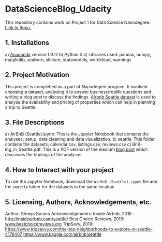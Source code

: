 # DataScienceBlog_Udacity

This repository contains work on Project 1 for Data Science Nanodegree. [Link to Repo.](https://github.com/sasurana/DataScienceBlog_Udacity)

## 1. Installations
  a) [Anaconda](https://docs.anaconda.com/anaconda/install/) version 1.9.12
  b) Python 3
  c) Libraries used: pandas, numpy, matplotlib, seaborn, sklearn, statsmodels, wordcloud, warnings

## 2. Project Motivation
  This project is completled as a part of Nanodegree program. It involved choosing a dataset, analysing it to answer business/realife questions and writing a blog post to discuss the findings. [Airbnb Seattle dataset](https://www.kaggle.com/airbnb/seattle) is used to analyse the availability and pricing of properties which can help in planning a trip to Seattle.
  
## 3. File Descriptions
  a) AirBnB (Seattle).ipynb: This is the Jupyter Notebook that contains the analyses; setup, data cleaning and data visualization.
  b) seattle: This folder contains the datasets; calendar.csv, listings.csv, reviews.csv
  c) BnB-ing_in_Seattle.pdf: This is a PDF version of the medium [blog post](https://medium.com/@shreyasurana92/bnb-ing-in-seattle-when-where-and-with-e8020069fbd0) which discusses the findings of the analyses.

## 4. How to Interact with your project
  To use the Jupyter Notebook, download the `AirBnB (Seattle).ipynb` file and the `seattle` folder for the datasets in the same location.
  
## 5. Licensing, Authors, Acknowledgements, etc.
  Author: Shreya Surana
  Acknowledgements: 
    Inside Airbnb, 2018 : http://insideairbnb.com/seattle/
    Best Choice Reviews, 2019: www.bestchoicereviews.org
    TripSavy, 2019: https://www.tripsavvy.com/the-top-neighborhoods-to-explore-in-seattle-4178407
    https://www.kaggle.com/airbnb/seattle
